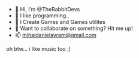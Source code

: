 - 👋 Hi, I’m @TheRabbitDevs
- 👀 I like programming..
- 🌱 I Create Games and Games utilites
- 💞️ Want to collaborate on something? Hit me up!
- 📫 mihaidanielavram@gmail.com

oh btw... i like music too ;)
